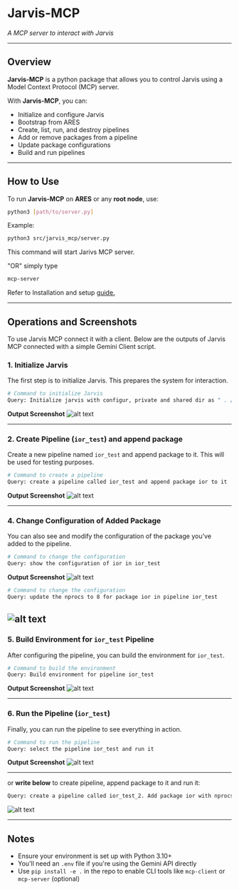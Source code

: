 
# Jarvis-MCP

*A MCP server to interact with Jarvis*

---

## Overview

**Jarvis-MCP** is a python package that allows you to control Jarvis using a Model Context Protocol (MCP) server.

With **Jarvis-MCP**, you can:

* Initialize and configure Jarvis
* Bootstrap from ARES
* Create, list, run, and destroy pipelines
* Add or remove packages from a pipeline
* Update package configurations
* Build and run pipelines

---

## How to Use

To run **Jarvis-MCP** on **ARES** or any **root node**, use:

```bash
python3 [path/to/server.py]
```

Example:

```bash
python3 src/jarvis_mcp/server.py
```

This command will start Jarivs MCP server.

"OR" simply type
```bash
mcp-server
```

Refer to Installation and setup [guide.](./docs/GUIDE.md)


---

## Operations and Screenshots 

To use Jarvis MCP connect it with a client. Below are the outputs of Jarvis MCP connected with a simple Gemini Client script. 

### 1. **Initialize Jarvis**

The first step is to initialize Jarvis. This prepares the system for interaction.

```bash
# Command to initialize Jarvis
Query: Initialize jarvis with configur, private and shared dir as " . /jarvis—pipelines'
```

**Output Screenshot**
![alt text](<./docs/assets/Screenshot 2025-05-15 160800.png>)

---

### 2. **Create Pipeline (`ior_test`) and append package**

Create a new pipeline named `ior_test` and append package to it. This will be used for testing purposes.

```bash
# Command to create a pipeline
Query: create a pipeline called ior_test and append package ior to it
```

**Output Screenshot**
![alt text](<./docs/assets/Screenshot 2025-05-15 162219.png>)

---

### 4. **Change Configuration of Added Package**

You can also see and modify the configuration of the package you've added to the pipeline.

```bash
# Command to change the configuration
Query: show the configuration of ior in ior_test
```

**Output Screenshot**
![alt text](<./docs/assets/Screenshot 2025-05-15 162322.png>)

```bash
# Command to change the configuration
Query: update the nprocs to 8 for package ior in pipeline ior_test
```

![alt text](<./docs/assets/Screenshot 2025-05-15 162545.png>)
---

### 5. **Build Environment for `ior_test` Pipeline**

After configuring the pipeline, you can build the environment for `ior_test`.

```bash
# Command to build the environment
Query: Build environment for pipeline ior_test 
```

**Output Screenshot**
![alt text](<./docs/assets/Screenshot 2025-05-15 162922.png>)

---

### 6. **Run the Pipeline (`ior_test`)**

Finally, you can run the pipeline to see everything in action.

```bash
# Command to run the pipeline
Query: select the pipeline ior_test and run it
```

**Output Screenshot**
![alt text](<./docs/assets/Screenshot 2025-05-15 163023.png>)

---

or **write below** to create pipeline, append package to it and run it:
```bash
Query: create a pipeline called ior_test_2. Add package ior with nprocs set to 16. After adding, set the pipeline ior_test_2 as current and build environment for it and run it.
```
![alt text](<./docs/assets/Screenshot 2025-05-15 163759.png>)

---

## Notes

* Ensure your environment is set up with Python 3.10+
* You’ll need an `.env` file if you're using the Gemini API directly
* Use `pip install -e .` in the repo to enable CLI tools like `mcp-client` or `mcp-server` (optional)
